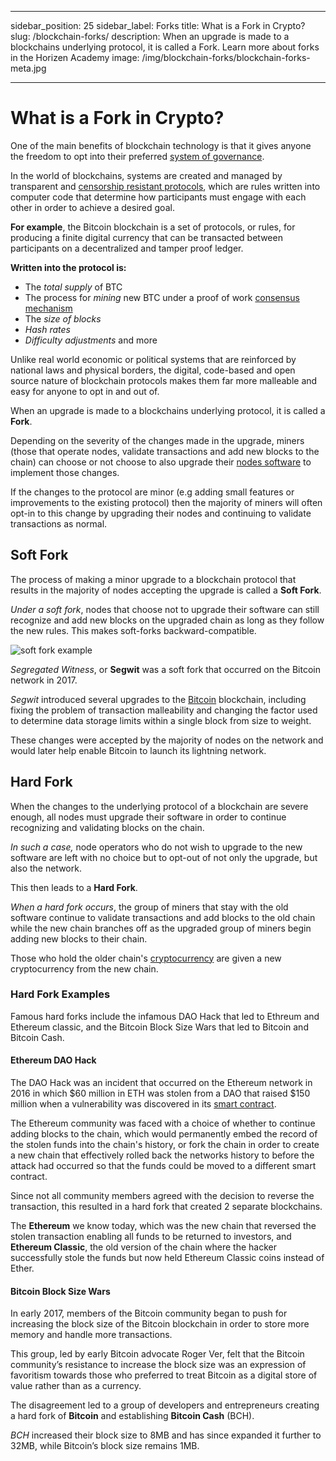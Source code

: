 ﻿---

sidebar_position: 25
sidebar_label: Forks
title: What is a Fork in Crypto?
slug: /blockchain-forks/
description: When an upgrade is made to a blockchains underlying protocol, it is called a Fork. Learn more about forks in the Horizen Academy
image: /img/blockchain-forks/blockchain-forks-meta.jpg

---

# What is a Fork in Crypto?

One of the main benefits of blockchain technology is that it gives anyone the freedom to opt into their preferred [system of governance](https://www.horizen.io/academy/blockchain-governance/).

In the world of blockchains, systems are created and managed by transparent and [censorship resistant protocols](https://www.horizen.io/academy/blockchain-protocols/), which are rules written into computer code that determine how participants must engage with each other in order to achieve a desired goal.

**For example**, the Bitcoin blockchain is a set of protocols, or rules, for producing a finite digital currency that can be transacted between participants on a decentralized and tamper proof ledger.

**Written into the protocol is:**

- The _total supply_ of BTC
- The process for _mining_ new BTC under a proof of work [consensus mechanism](https://www.horizen.io/academy/consensus-mechanisms/)
- The _size of blocks_
- _Hash rates_
- *Difficulty adjustments* and more

Unlike real world economic or political systems that are reinforced by national laws and physical borders, the digital, code-based and open source nature of blockchain protocols makes them far more malleable and easy for anyone to opt in and out of.

When an upgrade is made to a blockchains underlying protocol, it is called a **Fork**.

Depending on the severity of the changes made in the upgrade, miners (those that operate nodes, validate transactions and add new blocks to the chain) can choose or not choose to also upgrade their [nodes software](https://www.horizen.io/academy/nodes/) to implement those changes.

If the changes to the protocol are minor (e.g adding small features or improvements to the existing protocol) then the majority of miners will often opt-in to this change by upgrading their nodes and continuing to validate transactions as normal.

## Soft Fork

The process of making a minor upgrade to a blockchain protocol that results in the majority of nodes accepting the upgrade is called a **Soft Fork**.

_Under a soft fork_, nodes that choose not to upgrade their software can still recognize and add new blocks on the upgraded chain as long as they follow the new rules. This makes soft-forks backward-compatible.

![soft fork example](/img/blockchain-forks/soft-fork-example.jpg)

_Segregated Witness_, or **Segwit** was a soft fork that occurred on the Bitcoin network in 2017.

_Segwit_ introduced several upgrades to the [Bitcoin](https://www.horizen.io/academy/bitcoin-glossary/) blockchain, including fixing the problem of transaction malleability and changing the factor used to determine data storage limits within a single block from size to weight.

These changes were accepted by the majority of nodes on the network and would later help enable Bitcoin to launch its lightning network.

## Hard Fork

When the changes to the underlying protocol of a blockchain are severe enough, all nodes must upgrade their software in order to continue recognizing and validating blocks on the chain.

_In such a case,_ node operators who do not wish to upgrade to the new software are left with no choice but to opt-out of not only the upgrade, but also the network.

This then leads to a **Hard Fork**.

_When a hard fork occurs_, the group of miners that stay with the old software continue to validate transactions and add blocks to the old chain while the new chain branches off as the upgraded group of miners begin adding new blocks to their chain.

Those who hold the older chain's [cryptocurrency](https://www.horizen.io/academy/cryptocurrency/) are given a new cryptocurrency from the new chain.

### Hard Fork Examples

Famous hard forks include the infamous DAO Hack that led to Ethreum and Ethereum classic, and the Bitcoin Block Size Wars that led to Bitcoin and Bitcoin Cash.

#### Ethereum DAO Hack

The DAO Hack was an incident that occurred on the Ethereum network in 2016 in which $60 million in ETH was stolen from a DAO that raised $150 million when a vulnerability was discovered in its [smart contract](https://www.horizen.io/academy/smart-contracts/).

The Ethereum community was faced with a choice of whether to continue adding blocks to the chain, which would permanently embed the record of the stolen funds into the chain's history, or fork the chain in order to create a new chain that effectively rolled back the networks history to before the attack had occurred so that the funds could be moved to a different smart contract.

Since not all community members agreed with the decision to reverse the transaction, this resulted in a hard fork that created 2 separate blockchains.

The **Ethereum** we know today, which was the new chain that reversed the stolen transaction enabling all funds to be returned to investors, and **Ethereum Classic**, the old version of the chain where the hacker successfully stole the funds but now held Ethereum Classic coins instead of Ether.

#### Bitcoin Block Size Wars

In early 2017, members of the Bitcoin community began to push for increasing the block size of the Bitcoin blockchain in order to store more memory and handle more transactions.

This group, led by early Bitcoin advocate Roger Ver, felt that the Bitcoin community’s resistance to increase the block size was an expression of favoritism towards those who preferred to treat Bitcoin as a digital store of value rather than as a currency.

The disagreement led to a group of developers and entrepreneurs creating a hard fork of **Bitcoin** and establishing **Bitcoin Cash** (BCH).

_BCH_ increased their block size to 8MB and has since expanded it further to 32MB, while Bitcoin’s block size remains 1MB.
